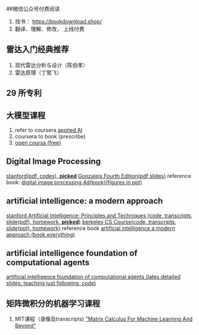 ##微信公众号付费阅读
1. 找书： https://bookdownload.shop/
2. 翻译、理解、修改， 上线付费
## 雷达入门经典推荐
1. 现代雷达分析与设计（陈伯孝）
2. 雷达原理（丁鹭飞）
## 29 所专利
## 大模型课程
1. refer to coursera [applied AI](https://www.coursera.org/professional-certificates/applied-artifical-intelligence-ibm-watson-ai)
2. coursera to book (prescribe)
3. [open coursa (free)](https://opencoursa.com/) 
  
## Digital Image Processing
[stanford(pdf, codes), __picked__](https://web.stanford.edu/class/ee368/handouts.html)
[Gonzaleis Fourth Edition(pdf slides)](https://appliedmaths.sun.ac.za/TW793/slides/)
reference book:
[digital image processing 4d(book)(figures in ppt)](https://imageprocessingplace.com/DIP-3E/dip3e_classroom_presentations_downloads.htm)
## artificial intelligence: a modern approach
[stanford Artificial Intelligence: Principles and Techniques (code, transcripts, slide(pdf), homework, __picked__)](https://stanford-cs221.github.io/spring2024/)
[berkeley CS Course(code, transcripts, slide(ppt), homework)](https://inst.eecs.berkeley.edu/~cs188/sp24/)
reference book
[artificial intelligence a modern approach (book,everything)](https://aima.cs.berkeley.edu/instructors.html)
## artificial intelligence foundation of computational agents
[artificial intelligence foundation of computational agents (latex detailed slides: teaching just following, code)](https://www.artint.info/3e/slides/index.html)
## 矩阵微积分的机器学习课程
1. MIT课程（录像及transcripts) ["Matrix Calculus For Machine Learning And Beyond"](https://ocw.mit.edu/courses/18-s096-matrix-calculus-for-machine-learning-and-beyond-january-iap-2023/pages/syllabus/)
